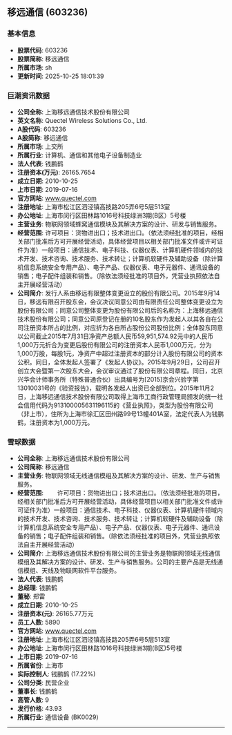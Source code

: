 ## 移远通信 (603236)

### 基本信息

- **股票代码**: 603236
- **股票简称**: 移远通信
- **所属市场**: sh
- **更新时间**: 2025-10-25 18:01:39

### 巨潮资讯数据

- **公司全称**: 上海移远通信技术股份有限公司
- **英文名称**: Quectel Wireless Solutions Co., Ltd.
- **A股代码**: 603236
- **A股简称**: 移远通信
- **所属市场**: 上交所
- **所属行业**: 计算机、通信和其他电子设备制造业
- **法人代表**: 钱鹏鹤
- **注册资本(万元)**: 26165.7654
- **成立日期**: 2010-10-25
- **上市日期**: 2019-07-16
- **官方网站**: www.quectel.com
- **注册地址**: 上海市松江区泗泾镇高技路205弄6号5层513室
- **办公地址**: 上海市闵行区田林路1016号科技绿洲3期(B区）5号楼
- **主营业务**: 物联网领域蜂窝通信模块及其解决方案的设计、研发与销售服务。
- **经营范围**: 许可项目：货物进出口；技术进出口。（依法须经批准的项目，经相关部门批准后方可开展经营活动，具体经营项目以相关部门批准文件或许可证件为准）一般项目：通信技术、电子科技、仪器仪表、计算机硬件领域内的技术开发、技术咨询、技术服务、技术转让；计算机软硬件及辅助设备（除计算机信息系统安全专用产品）、电子产品、仪器仪表、电子元器件、通讯设备的销售；电子配件组装和销售。（除依法须经批准的项目外，凭营业执照依法自主开展经营活动）
- **公司简介**: 发行人系由移远有限整体变更设立的股份有限公司。2015年9月14日，移远有限召开股东会，会议决议同意公司由有限责任公司整体变更设立为股份有限公司；同意公司整体变更为股份有限公司后的名称为：上海移远通信技术股份有限公司；同意公司原登记在册的10名股东作为发起人以其各自在公司注册资本所占的比例，对应折为各自所占股份公司股份比例；全体股东同意以公司截止2015年7月31日净资产总额人民币59,951,574.92元中的人民币1,000万元折合为变更后股份有限公司的注册资本人民币1,000万元，分为1,000万股，每股1元，净资产中超过注册资本的部分计入股份有限公司的资本公积。同日，全体发起人签署了《发起人协议》。2015年9月29日，公司召开创立大会暨第一次股东大会，会议审议通过了股份有限公司章程。同日，北京兴华会计师事务所（特殊普通合伙）出具编号为[2015]京会兴验字第13010031号的《验资报告》，载明各发起人出资已全部到位。2015年11月2日，上海移远通信技术股份有限公司取得上海市工商行政管理局颁发的统一社会信用代码为913100005631196115的《营业执照》，类型为股份有限公司（非上市），住所为上海市徐汇区田州路99号13幢401A室，法定代表人为钱鹏鹤，注册资本为1,000万元。

### 雪球数据

- **公司全称**: 上海移远通信技术股份有限公司
- **公司简称**: 移远通信
- **主营业务**: 物联网领域无线通信模组及其解决方案的设计、研发、生产与销售服务。
- **经营范围**: 　　许可项目：货物进出口；技术进出口。（依法须经批准的项目，经相关部门批准后方可开展经营活动，具体经营项目以相关部门批准文件或许可证件为准）一般项目：通信技术、电子科技、仪器仪表、计算机硬件领域内的技术开发、技术咨询、技术服务、技术转让；计算机软硬件及辅助设备（除计算机信息系统安全专用产品）、电子产品、仪器仪表、电子元器件、通讯设备的销售；电子配件组装和销售。（除依法须经批准的项目外，凭营业执照依法自主开展经营活动）
- **公司简介**: 上海移远通信技术股份有限公司的主营业务是物联网领域无线通信模组及其解决方案的设计、研发、生产与销售服务。公司的主要产品是无线通信模组、天线及物联网软件平台服务。
- **法人代表**: 钱鹏鹤
- **总经理**: 钱鹏鹤
- **董秘**: 郑雷
- **成立日期**: 2010-10-25
- **注册资本(元)**: 26165.77万元
- **员工人数**: 5890
- **官方网站**: www.quectel.com
- **注册地址**: 上海市松江区泗泾镇高技路205弄6号5层513室
- **办公地址**: 上海市闵行区田林路1016号科技绿洲3期(B区)5号楼
- **上市日期**: 2019-07-16
- **所属省份**: 上海市
- **实际控制人**: 钱鹏鹤 (17.22%)
- **公司分类**: 民营企业
- **董事长**: 钱鹏鹤
- **高管人数**: 9
- **发行价格**: 43.93
- **所属行业**: 通信设备 (BK0029)

---